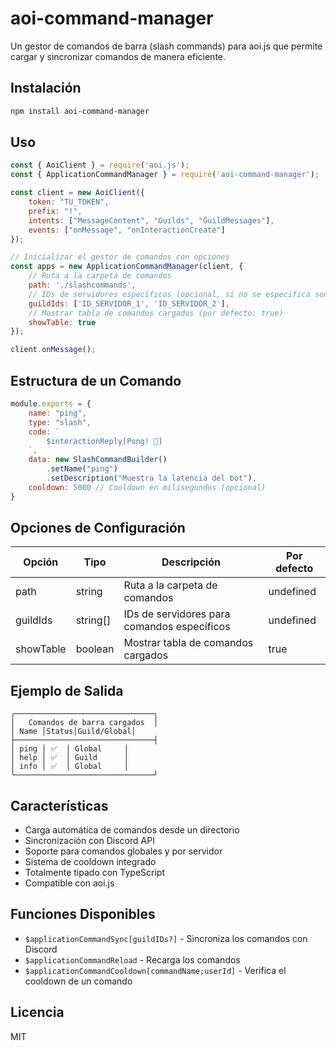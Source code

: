# aoi-command-manager

Un gestor de comandos de barra (slash commands) para aoi.js que permite cargar y sincronizar comandos de manera eficiente.

## Instalación

```bash
npm install aoi-command-manager
```

## Uso

```javascript
const { AoiClient } = require('aoi.js');
const { ApplicationCommandManager } = require('aoi-command-manager');

const client = new AoiClient({
    token: "TU_TOKEN",
    prefix: "!",
    intents: ["MessageContent", "Guilds", "GuildMessages"],
    events: ["onMessage", "onInteractionCreate"]
});

// Inicializar el gestor de comandos con opciones
const apps = new ApplicationCommandManager(client, {
    // Ruta a la carpeta de comandos
    path: './slashcommands',
    // IDs de servidores específicos (opcional, si no se especifica son comandos globales)
    guildIds: ['ID_SERVIDOR_1', 'ID_SERVIDOR_2'],
    // Mostrar tabla de comandos cargados (por defecto: true)
    showTable: true
});

client.onMessage();
```

## Estructura de un Comando

```javascript
module.exports = {
    name: "ping",
    type: "slash",
    code: `
        $interactionReply[Pong! 🏓]
    `,
    data: new SlashCommandBuilder()
        .setName("ping")
        .setDescription("Muestra la latencia del bot"),
    cooldown: 5000 // Cooldown en milisegundos (opcional)
}
```

## Opciones de Configuración

| Opción | Tipo | Descripción | Por defecto |
|--------|------|-------------|-------------|
| path | string | Ruta a la carpeta de comandos | undefined |
| guildIds | string[] | IDs de servidores para comandos específicos | undefined |
| showTable | boolean | Mostrar tabla de comandos cargados | true |

## Ejemplo de Salida

```
╭───────────────────────────────╮
│   Comandos de barra cargados  │
│ Name │Status│Guild/Global│
├───────────────────────────────┤
│ ping │ ✅  │ Global     │
│ help │ ✅  │ Guild      │
│ info │ ✅  │ Global     │
╰───────────────────────────────╯
```

## Características

- Carga automática de comandos desde un directorio
- Sincronización con Discord API
- Soporte para comandos globales y por servidor
- Sistema de cooldown integrado
- Totalmente tipado con TypeScript
- Compatible con aoi.js

## Funciones Disponibles

- `$applicationCommandSync[guildIDs?]` - Sincroniza los comandos con Discord
- `$applicationCommandReload` - Recarga los comandos
- `$applicationCommandCooldown[commandName;userId]` - Verifica el cooldown de un comando

## Licencia

MIT